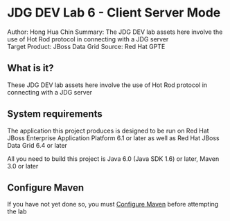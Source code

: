 JDG DEV Lab 6 - Client Server Mode
===============================
Author: Hong Hua Chin
Summary: The JDG DEV lab assets here involve the use of Hot Rod protocol in connecting with a JDG server  
Target Product: JBoss Data Grid 
Source: Red Hat GPTE 

What is it?
-----------

These JDG DEV lab assets here involve the use of Hot Rod protocol in connecting with a JDG server  

System requirements
-------------------

The application this project produces is designed to be run on Red Hat JBoss Enterprise Application Platform 6.1 or later as well as Red Hat JBoss Data Grid 6.4 or later

All you need to build this project is Java 6.0 (Java SDK 1.6) or later, Maven 3.0 or later
 
Configure Maven
---------------

If you have not yet done so, you must [Configure Maven](https://developer.jboss.org/wiki/MavenGettingStarted-Users) before attempting the lab
